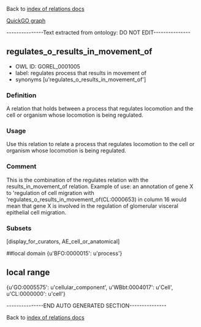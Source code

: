 Back to [index of relations docs](https://github.com/geneontology/annotation_extensions/tree/master/doc)

[QuickGO graph](www.ebi.ac.uk/QuickGO/AnnotationExtensionRelations.html)

---------------Text extracted from ontology: DO NOT EDIT---------------

## regulates_o_results_in_movement_of
* OWL ID: GOREL_0001005
* label: regulates process that results in movement of
* synonyms
[u'regulates_o_results_in_movement_of']

### Definition
A relation that holds between a process that regulates locomotion and the cell or organism whose locomotion is being regulated.

### Usage
Use this relation to relate a process that regulates locomotion to the cell or organism whose locomotion is being regulated.

### Comment
This is the combination of the regulates relation with the results_in_movement_of relation.  Example of use: an annotation of gene X to 'regulation of cell migration with 'regulates_o_results_in_movement_of(CL:0000653) in column 16 would mean that gene X is involved in the regulation of glomerular visceral epithelial cell migration.

### Subsets
[display_for_curators, AE_cell_or_anatomical]

##local domain
{u'BFO:0000015': u'process'}

## local range
{u'GO:0005575': u'cellular_component', u'WBbt:0004017': u'Cell', u'CL:0000000': u'cell'}

---------------END AUTO GENERATED SECTION---------------











Back to [index of relations docs](https://github.com/geneontology/annotation_extensions/tree/master/doc)
